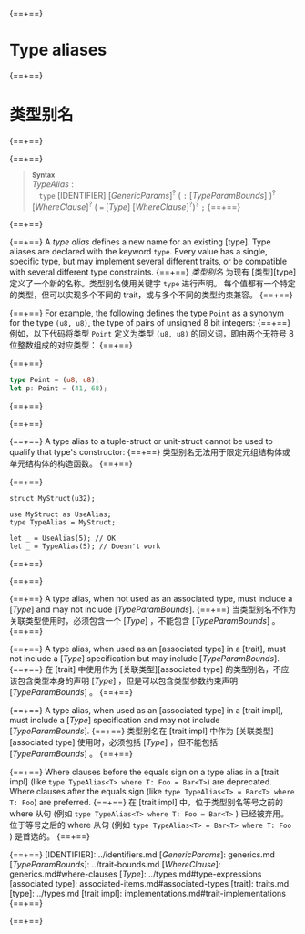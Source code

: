 {==+==}
# Type aliases
{==+==}
# 类型别名
{==+==}


{==+==}
> **<sup>Syntax</sup>**\
> _TypeAlias_ :\
> &nbsp;&nbsp; `type` [IDENTIFIER]&nbsp;[_GenericParams_]<sup>?</sup>
>              ( `:` [_TypeParamBounds_] )<sup>?</sup>
>              [_WhereClause_]<sup>?</sup> ( `=` [_Type_] [_WhereClause_]<sup>?</sup>)<sup>?</sup> `;`
{==+==}

{==+==}


{==+==}
A _type alias_ defines a new name for an existing [type]. Type aliases are
declared with the keyword `type`. Every value has a single, specific type, but
may implement several different traits, or be compatible with several different
type constraints.
{==+==}
_类型别名_ 为现有 [类型][type] 定义了一个新的名称。类型别名使用关键字 `type` 进行声明。
每个值都有一个特定的类型，但可以实现多个不同的 trait，或与多个不同的类型约束兼容。
{==+==}


{==+==}
For example, the following defines the type `Point` as a synonym for the type
`(u8, u8)`, the type of pairs of unsigned 8 bit integers:
{==+==}
例如，以下代码将类型 `Point` 定义为类型 `(u8, u8)` 的同义词，即由两个无符号 8 位整数组成的对应类型：
{==+==}


{==+==}
```rust
type Point = (u8, u8);
let p: Point = (41, 68);
```
{==+==}

{==+==}


{==+==}
A type alias to a tuple-struct or unit-struct cannot be used to qualify that type's constructor:
{==+==}
类型别名无法用于限定元组结构体或单元结构体的构造函数。
{==+==}


{==+==}
```rust,compile_fail
struct MyStruct(u32);

use MyStruct as UseAlias;
type TypeAlias = MyStruct;

let _ = UseAlias(5); // OK
let _ = TypeAlias(5); // Doesn't work
```
{==+==}

{==+==}


{==+==}
A type alias, when not used as an associated type, must include a [_Type_] and
may not include [_TypeParamBounds_].
{==+==}
当类型别名不作为关联类型使用时，必须包含一个 [_Type_] ，不能包含 [_TypeParamBounds_] 。
{==+==}


{==+==}
A type alias, when used as an [associated type] in a [trait], must not include a
[_Type_] specification but may include [_TypeParamBounds_].
{==+==}
在 [trait] 中使用作为 [关联类型][associated type] 的类型别名，不应该包含类型本身的声明 [_Type_] ，但是可以包含类型参数约束声明 [_TypeParamBounds_] 。
{==+==}


{==+==}
A type alias, when used as an [associated type] in a [trait impl], must include
a [_Type_] specification and may not include [_TypeParamBounds_].
{==+==}
类型别名在 [trait impl] 中作为 [关联类型][associated type] 使用时，必须包括 [_Type_] ，但不能包括 [_TypeParamBounds_] 。
{==+==}


{==+==}
Where clauses before the equals sign on a type alias in a [trait impl] (like
`type TypeAlias<T> where T: Foo = Bar<T>`) are deprecated. Where clauses after
the equals sign (like `type TypeAlias<T> = Bar<T> where T: Foo`) are preferred.
{==+==}
在 [trait impl] 中，位于类型别名等号之前的 where 从句 (例如 `type TypeAlias<T> where T: Foo = Bar<T>` ) 已经被弃用。
位于等号之后的 where 从句 (例如 `type TypeAlias<T> = Bar<T> where T: Foo` ) 是首选的。
{==+==}


{==+==}
[IDENTIFIER]: ../identifiers.md
[_GenericParams_]: generics.md
[_TypeParamBounds_]: ../trait-bounds.md
[_WhereClause_]: generics.md#where-clauses
[_Type_]: ../types.md#type-expressions
[associated type]: associated-items.md#associated-types
[trait]: traits.md
[type]: ../types.md
[trait impl]: implementations.md#trait-implementations
{==+==}

{==+==}
